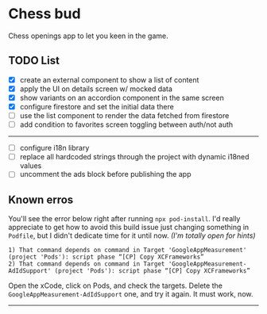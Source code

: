 # Chess bud

Chess openings app to let you keen in the game.

## TODO List

- [x] create an external component to show a list of content
- [x] apply the UI on details screen w/ mocked data
- [x] show variants on an accordion component in the same screen
- [x] configure firestore and set the initial data there
- [ ] use the list component to render the data fetched from firestore
- [ ] add condition to favorites screen toggling between auth/not auth

---

- [ ] configure i18n library
- [ ] replace all hardcoded strings through the project with dynamic i18ned values
- [ ] uncomment the ads block before publishing the app

## Known erros

You'll see the error below right after running `npx pod-install`. I'd really appreciate to get how to avoid this build issue just changing something in `Podfile`, but I didn't dedicate time for it until now. _(I'm totally open for hints)_

```shell
1) That command depends on command in Target 'GoogleAppMeasurement' (project 'Pods'): script phase “[CP] Copy XCFrameworks”
2) That command depends on command in Target 'GoogleAppMeasurement-AdIdSupport' (project 'Pods'): script phase “[CP] Copy XCFrameworks”
```

Open the xCode, click on Pods, and check the targets. Delete the `GoogleAppMeasurement-AdIdSupport` one, and try it again. It must work, now.

---
